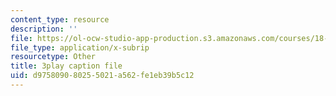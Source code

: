 ```yaml
---
content_type: resource
description: ''
file: https://ol-ocw-studio-app-production.s3.amazonaws.com/courses/18-06sc-linear-algebra-fall-2011/d975809080255021a562fe1eb39b5c12_h0m2tsmSPTI.vtt
file_type: application/x-subrip
resourcetype: Other
title: 3play caption file
uid: d9758090-8025-5021-a562-fe1eb39b5c12
---
```

